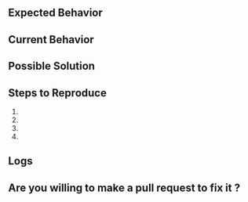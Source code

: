 <!--- Provide a general summary of the issue in the Title above -->

## Expected Behavior
<!--- Tell us what should happen -->

## Current Behavior
<!--- Tell us what happens instead of the expected behavior -->

## Possible Solution
<!--- (optional) Suggest a fix/reason for the bug, -->

## Steps to Reproduce
<!--
  Provide a link to a live example, or an unambiguous set of steps to
  reproduce this bug. Include code to reproduce, if relevant
-->

1.
2.
3.
4.

## Logs

<!-- When relevant, capture and include logs -->

## Are you willing to make a pull request to fix it ?

<!--
  This is an open source project, we maintain it on a best effort basis,
  so if you want things to get fixed fast, you should probably participate.
-->
